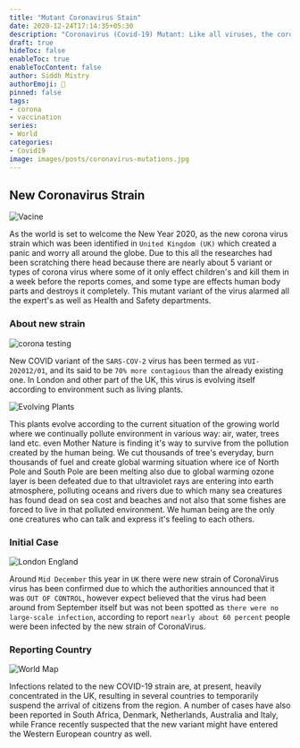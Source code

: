 ```yaml
---
title: "Mutant Coronavirus Stain"
date: 2020-12-24T17:14:35+05:30
description: "Coronavirus (Covid-19) Mutant: Like all viruses, the coronavirus is a shape-shifter. Some genetic changes are inconsequential, but some may give it an edge."
draft: true
hideToc: false
enableToc: true
enableTocContent: false
author: Siddh Mistry
authorEmoji: 🤯
pinned: false
tags:
- corona
- vaccination
series:
- World
categories:
- Covid19
image: images/posts/coronavirus-mutations.jpg
---
```




## New Coronavirus Strain

![Vacine](/images/posts/vacine.jpg)



As the world is set to welcome the New Year 2020, as the new corona virus strain which was been identified in `United Kingdom (UK)` which created a panic and worry all around the globe. Due to this all the researches had been scratching there head because there are nearly about 5 variant or types of corona virus where some of it only effect children's and kill them in a week before the reports comes, and some type are effects human body parts and destroys it completely. This mutant variant of the virus alarmed all the expert's as well as Health and Safety departments.



### About new strain

![corona testing](/images/posts/corona-testing.jpg)


New COVID variant of the `SARS-COV-2` virus has been termed as `VUI-202012/01`, and its said to be `70% more contagious` than the already existing one. In London and other part of the UK, this virus is evolving itself according to environment such as living plants.

![Evolving Plants](/images/posts/evolve-plants.jpg)

This plants evolve according to the current situation of the growing world where we continually pollute environment in various way: air, water, trees land etc. even Mother Nature is finding it's way to survive from the pollution created by the human being. We cut thousands of tree's everyday, burn thousands of fuel and create global warming situation where ice of North Pole and South Pole are been melting also due to global warming ozone layer is been defeated due to that ultraviolet rays are entering into earth atmosphere, polluting oceans and rivers due to which many sea creatures has found dead on sea cost and beaches and not also that some fishes are forced to live in that polluted environment. We human being are the only one creatures who can talk and express it's feeling to each others.


### Initial Case
![London England](/images/posts/london_england.jpg)

Around `Mid December` this year in `UK` there were new strain of CoronaVirus virus has been confirmed due to which the authorities announced that it was `OUT OF CONTROL`, however  expect believed that the virus had been around from September itself but was not been spotted as `there were no large-scale infection`, according to report `nearly about 60 percent` people were been infected by the new strain of CoronaVirus.


### Reporting Country
![World Map](/images/posts/world-map.jpg)

Infections related to the new COVID-19 strain are, at present, heavily concentrated in the UK, resulting in several countries to temporarily suspend the arrival of citizens from the region. A number of cases have also been reported in South Africa, Denmark, Netherlands, Australia and Italy, while France recently suspected that the new variant might have entered the Western European country as well. 